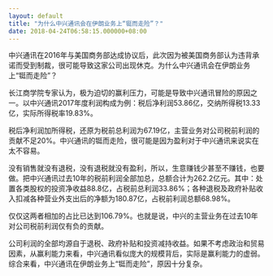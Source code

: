```yaml
---
layout: default
title: "为什么中兴通讯会在伊朗业务上“铤而走险”？"
date: 2018-04-24T06:58:15.000000+08:00
---
```


中兴通讯在2016年与美国商务部达成协议后，此次因为被美国商务部认为违背承诺而受到制裁，很可能导致这家公司出现休克。为什么中兴通讯会在伊朗业务上“铤而走险”？

长江商学院专家认为，极为迫切的赢利压力，可能是导致中兴通讯冒险的原因之一。以中兴通讯2017年度利润构成为例：税后净利润53.86亿，交纳所得税13.33亿，实际所得税率19.83%。

税后净利润加所得税，还原为税前总利润为67.19亿，主营业务对公司税前利润的贡献不足20%。中兴通讯的铤而走险，很可能是因为盈利对于中兴通讯来说实在太不容易。

没有销售就没有退税，没有退税就没有盈利，所以，生意赚钱少甚至不赚钱，也要做。把中兴通讯过去10年的税前利润全部加总，总额合计为262.2亿元。其中：处置各类股权的投资净收益88.8亿，占税前总利润33.86%；各种退税及政府补贴收入扣减各种营业外支出后的净额为180.87亿，占税前利润总额68.98%。

仅仅这两者相加的占比已达到106.79%。也就是说，中兴的主营业务在过去10年对公司税前利润仅有负的贡献。

公司利润的全部均源自于退税、政府补贴和投资减持收益。如果不考虑政治和贸易因素，从赢利能力来看，中兴通讯看似庞大的规模背后，实际是赢利能力的虚弱。综合来看，中兴通讯在伊朗业务上“铤而走险”，原因十分复杂。

